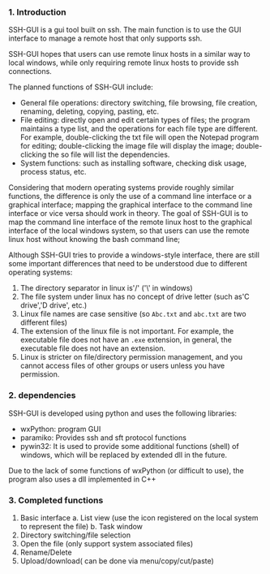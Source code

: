### 1. Introduction

SSH-GUI is a gui tool built on ssh. The main function is to use the GUI interface to manage a remote host that only supports ssh.

SSH-GUI hopes that users can use remote linux hosts in a similar way to local windows, while only requiring remote linux hosts to provide ssh connections.

The planned functions of SSH-GUI include:

- General file operations: directory switching, file browsing, file creation, renaming, deleting, copying, pasting, etc.
- File editing: directly open and edit certain types of files; the program maintains a type list, and the operations for each file type are different. For example, double-clicking the txt file will open the Notepad program for editing; double-clicking the image file will display the image; double-clicking the so file will list the dependencies.
- System functions: such as installing software, checking disk usage, process status, etc.

Considering that modern operating systems provide roughly similar functions, the difference is only the use of a command line interface or a graphical interface; mapping the graphical interface to the command line interface or vice versa should work  in theory. The goal of SSH-GUI is to map the command line interface of the remote linux host to the graphical interface of the local windows system, so that users can use the remote linux host without knowing the bash command line;

Although SSH-GUI tries to provide a windows-style interface, there are still some important differences that need to be understood due to different operating systems:
   1. The directory separator in linux is'/' ('\\' in windows)
   2. The file system under linux has no concept of drive letter (such as'C drive','D drive', etc.)
   3. Linux file names are case sensitive (so `Abc.txt` and `abc.txt` are two different files)
   4. The extension of the linux file is not important. For example, the executable file does not have an `.exe` extension, in general, the executable file does not have an extension.
   5. Linux is stricter on file/directory permission management, and you cannot access files of other groups or users unless you have permission.

### 2. dependencies
SSH-GUI is developed using python and uses the following libraries:
- wxPython: program GUI
- paramiko: Provides ssh and sft protocol functions
- pywin32: It is used to provide some additional functions (shell) of windows, which will be replaced by extended dll in the future.

Due to the lack of some functions of wxPython (or difficult to use), the program also uses a dll implemented in C++

### 3. Completed functions
  1. Basic interface
     a. List view (use the icon registered on the local system to represent the file)
     b. Task window
  2. Directory switching/file selection
  3. Open the file (only support system associated files)
  4. Rename/Delete
  5. Upload/download( can be done via menu/copy/cut/paste)


